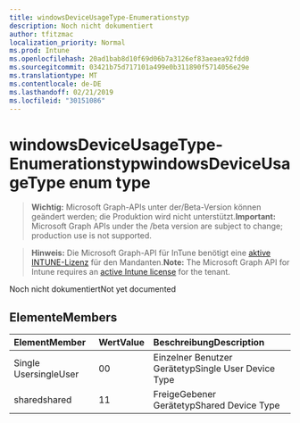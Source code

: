 ```yaml
---
title: windowsDeviceUsageType-Enumerationstyp
description: Noch nicht dokumentiert
author: tfitzmac
localization_priority: Normal
ms.prod: Intune
ms.openlocfilehash: 20ad1bab8d10f69d06b7a3126ef83aeaea92fdd0
ms.sourcegitcommit: 03421b75d717101a499e0b311890f5714056e29e
ms.translationtype: MT
ms.contentlocale: de-DE
ms.lasthandoff: 02/21/2019
ms.locfileid: "30151086"
---
```

# <a name="windowsdeviceusagetype-enum-type"></a><span data-ttu-id="9d8fb-103">windowsDeviceUsageType-Enumerationstyp</span><span class="sxs-lookup"><span data-stu-id="9d8fb-103">windowsDeviceUsageType enum type</span></span>

> <span data-ttu-id="9d8fb-104">**Wichtig:** Microsoft Graph-APIs unter der/Beta-Version können geändert werden; die Produktion wird nicht unterstützt.</span><span class="sxs-lookup"><span data-stu-id="9d8fb-104">**Important:** Microsoft Graph APIs under the /beta version are subject to change; production use is not supported.</span></span>

> <span data-ttu-id="9d8fb-105">**Hinweis:** Die Microsoft Graph-API für InTune benötigt eine [aktive INTUNE-Lizenz](https://go.microsoft.com/fwlink/?linkid=839381) für den Mandanten.</span><span class="sxs-lookup"><span data-stu-id="9d8fb-105">**Note:** The Microsoft Graph API for Intune requires an [active Intune license](https://go.microsoft.com/fwlink/?linkid=839381) for the tenant.</span></span>

<span data-ttu-id="9d8fb-106">Noch nicht dokumentiert</span><span class="sxs-lookup"><span data-stu-id="9d8fb-106">Not yet documented</span></span>

## <a name="members"></a><span data-ttu-id="9d8fb-107">Elemente</span><span class="sxs-lookup"><span data-stu-id="9d8fb-107">Members</span></span>
|<span data-ttu-id="9d8fb-108">Element</span><span class="sxs-lookup"><span data-stu-id="9d8fb-108">Member</span></span>|<span data-ttu-id="9d8fb-109">Wert</span><span class="sxs-lookup"><span data-stu-id="9d8fb-109">Value</span></span>|<span data-ttu-id="9d8fb-110">Beschreibung</span><span class="sxs-lookup"><span data-stu-id="9d8fb-110">Description</span></span>|
|:---|:---|:---|
|<span data-ttu-id="9d8fb-111">Single User</span><span class="sxs-lookup"><span data-stu-id="9d8fb-111">singleUser</span></span>|<span data-ttu-id="9d8fb-112">0</span><span class="sxs-lookup"><span data-stu-id="9d8fb-112">0</span></span>|<span data-ttu-id="9d8fb-113">Einzelner Benutzer Gerätetyp</span><span class="sxs-lookup"><span data-stu-id="9d8fb-113">Single User Device Type</span></span>|
|<span data-ttu-id="9d8fb-114">shared</span><span class="sxs-lookup"><span data-stu-id="9d8fb-114">shared</span></span>|<span data-ttu-id="9d8fb-115">1</span><span class="sxs-lookup"><span data-stu-id="9d8fb-115">1</span></span>|<span data-ttu-id="9d8fb-116">FreigeGebener Gerätetyp</span><span class="sxs-lookup"><span data-stu-id="9d8fb-116">Shared Device Type</span></span>|




